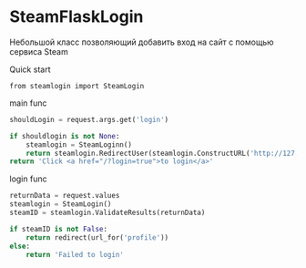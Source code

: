 # SteamFlaskLogin

Небольшой класс позволяющий добавить вход на сайт с помощью сервиса Steam

Quick start
```pytohn
from steamlogin import SteamLogin
```
main func
```python
shouldLogin = request.args.get('login')

if shouldlogin is not None:
	steamlogin = SteamLoginn()
	return steamlogin.RedirectUser(steamlogin.ConstructURL('http://127.0.0.1:5000/login'))
return 'Click <a href="/?login=true">to login</a>'
```

login func
```python
returnData = request.values
steamlogin = SteamLogin()
steamID = steamlogin.ValidateResults(returnData)

if steamID is not False:
	return redirect(url_for('profile'))
else:
	return 'Failed to login'
```
